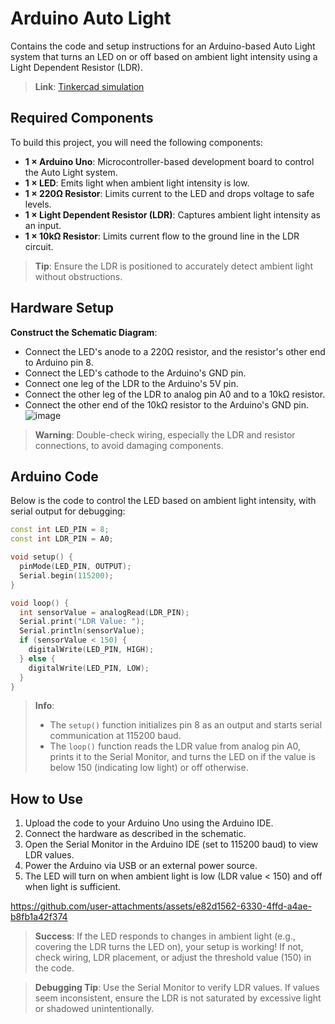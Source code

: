 # Arduino Auto Light

Contains the code and setup instructions for an Arduino-based Auto Light system that turns an LED on or off based on ambient light intensity using a Light Dependent Resistor (LDR).
>**Link**: [Tinkercad simulation](https://www.tinkercad.com/things/4FcWibRiBm2-2-auto-light?sharecode=wH_eOo0ltlyVpCGNy-64RGcZEfknXHgmqLvg72x9fsc)

## Required Components

To build this project, you will need the following components:

- **1 × Arduino Uno**: Microcontroller-based development board to control the Auto Light system.
- **1 × LED**: Emits light when ambient light intensity is low.
- **1 × 220Ω Resistor**: Limits current to the LED and drops voltage to safe levels.
- **1 × Light Dependent Resistor (LDR)**: Captures ambient light intensity as an input.
- **1 × 10kΩ Resistor**: Limits current flow to the ground line in the LDR circuit.

> **Tip**: Ensure the LDR is positioned to accurately detect ambient light without obstructions.

## Hardware Setup

**Construct the Schematic Diagram**:
   - Connect the LED's anode to a 220Ω resistor, and the resistor's other end to Arduino pin 8.
   - Connect the LED's cathode to the Arduino's GND pin.
   - Connect one leg of the LDR to the Arduino's 5V pin.
   - Connect the other leg of the LDR to analog pin A0 and to a 10kΩ resistor.
   - Connect the other end of the 10kΩ resistor to the Arduino's GND pin.
![image](https://github.com/user-attachments/assets/8c2df6ab-e960-4210-9516-9a190a825fad)

> **Warning**: Double-check wiring, especially the LDR and resistor connections, to avoid damaging components.

## Arduino Code

Below is the code to control the LED based on ambient light intensity, with serial output for debugging:

```cpp
const int LED_PIN = 8;
const int LDR_PIN = A0;

void setup() {
  pinMode(LED_PIN, OUTPUT);
  Serial.begin(115200);
}

void loop() {
  int sensorValue = analogRead(LDR_PIN);
  Serial.print("LDR Value: ");
  Serial.println(sensorValue);
  if (sensorValue < 150) {
    digitalWrite(LED_PIN, HIGH);
  } else {
    digitalWrite(LED_PIN, LOW);
  }
}
```

> **Info**: 
> - The `setup()` function initializes pin 8 as an output and starts serial communication at 115200 baud.
> - The `loop()` function reads the LDR value from analog pin A0, prints it to the Serial Monitor, and turns the LED on if the value is below 150 (indicating low light) or off otherwise.

## How to Use

1. Upload the code to your Arduino Uno using the Arduino IDE.
2. Connect the hardware as described in the schematic.
3. Open the Serial Monitor in the Arduino IDE (set to 115200 baud) to view LDR values.
4. Power the Arduino via USB or an external power source.
5. The LED will turn on when ambient light is low (LDR value < 150) and off when light is sufficient.



https://github.com/user-attachments/assets/e82d1562-6330-4ffd-a4ae-b8fb1a42f374



> **Success**: If the LED responds to changes in ambient light (e.g., covering the LDR turns the LED on), your setup is working! If not, check wiring, LDR placement, or adjust the threshold value (150) in the code.

> **Debugging Tip**: Use the Serial Monitor to verify LDR values. If values seem inconsistent, ensure the LDR is not saturated by excessive light or shadowed unintentionally.
